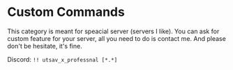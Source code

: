 # Custom Commands

This category is meant for speacial server (servers I like). You can ask for custom feature for your server, all you need to do is contact me. And please don't be hesitate, it's fine.

Discord: `!! utsav_x_professnal [*.*]`
